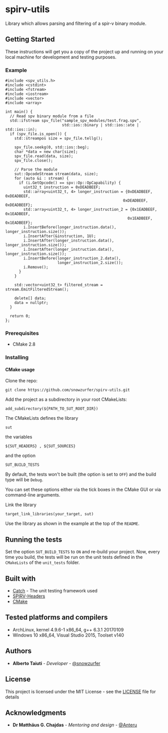 # spirv-utils
Library which allows parsing and filtering of a spir-v binary module.

## Getting Started
These instructions will get you a copy of the project up and running on your
local machine for development and testing purposes.

### Example
```
#include <spv_utils.h>
#include <cstdint>
#include <fstream>
#include <iostream>
#include <vector>
#include <array>

int main() {
  // Read spv binary module from a file
  std::ifstream spv_file("sample_spv_modules/test.frag.spv",
                         std::ios::binary | std::ios::ate | std::ios::in);
  if (spv_file.is_open()) {
    std::streampos size = spv_file.tellg();

    spv_file.seekg(0, std::ios::beg);
    char *data = new char[size];
    spv_file.read(data, size);
    spv_file.close();

    // Parse the module
    sut::OpcodeStream stream(data, size);
    for (auto &i : stream) {
      if (i.GetOpcode() == spv::Op::OpCapability) {
        uint32_t instruction = 0xDEADBEEF;
        std::array<uint32_t, 4> longer_instruction = {0xDEADBEEF, 0xDEADBEEF,
                                                    0xDEADBEEF, 0xDEADBEEF};
        std::array<uint32_t, 4> longer_instruction_2 = {0x1EADBEEF, 0x1EADBEEF,
                                                      0x1EADBEEF, 0x1EADBEEF};
        i.InsertBefore(longer_instruction.data(), longer_instruction.size());
        i.InsertAfter(&instruction, 1U);
        i.InsertAfter(longer_instruction.data(), longer_instruction.size());
        i.InsertAfter(longer_instruction.data(), longer_instruction.size());
        i.InsertBefore(longer_instruction_2.data(),
                       longer_instruction_2.size());
        i.Remove();
      }
    }

    std::vector<uint32_t> filtered_stream = stream.EmitFilteredStream();

    delete[] data;
    data = nullptr;
  }

  return 0;
};
```

### Prerequisites
* CMake 2.8

### Installing
#### CMake usage
Clone the repo:
```
git clone https://github.com/snowzurfer/spirv-utils.git
```

Add the project as a subdirectory in your root CMakeLists:
```
add_subdirectory(${PATH_TO_SUT_ROOT_DIR})    
```
    
The CMakeLists defines the library  
```
sut  
```
the variables  
```
${SUT_HEADERS} , ${SUT_SOURCES}  
```
and the option  
```
SUT_BUILD_TESTS
```
  
  By default, the tests won't be built (the option is set to
  `OFF`)
  and the build
  type will be `Debug`.    

  You can set these options either via the tick boxes
  in the CMake GUI or via
  command-line arguments.


Link the library
```
target_link_libraries(your_target, sut)
```

Use the library as shown in the example at the top of the `README`.

## Running the tests
Set the option `SUT_BUILD_TESTS` to `ON` and re-build your project.
Now, every time you build, the tests will be run on the unit tests defined
in the `CMakeLists` of the `unit_tests` folder.

## Built with
* [Catch](http://github.com/philsquared/Catch) - The unit testing framework used
* [SPIRV-Headers](http://github.com/KhronosGroup/SPIRV-Headers/)
* [CMake](http://cmake.org)

## Tested platforms and compilers
* ArchLinux, kernel 4.9.6-1 x86_64, g++ 6.3.1 20170109
* Windows 10 x86_64, Visual Studio 2015, Toolset v140

## Authors
* **Alberto Taiuti** - *Developer* - [@snowzurfer](https://github.com/snowzurfer)

## License
This project is licensed under the MIT License - see the [LICENSE](LICENSE) file for details

## Acknowledgments
* **Dr Matthäus G. Chajdas** - *Mentoring and design* - [@Anteru](https://github.com/Anteru)
